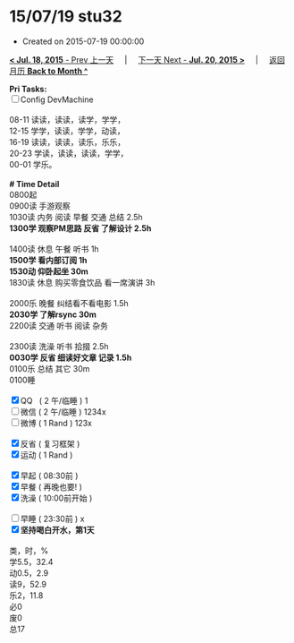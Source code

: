 # 15/07/19 stu32

- Created on 2015-07-19 00:00:00

[**< Jul. 18, 2015** - Prev 上一天](_archived/lifelogs/2015/07/d18.md) &nbsp; &nbsp; | &nbsp; &nbsp; [下一天 Next - **Jul. 20, 2015 >**](_archived/lifelogs/2015/07/d20.md) &nbsp; &nbsp; |  &nbsp; &nbsp; [返回月历 **Back to Month ^**](_archived/lifelogs/2015/07/index.md)
<br/><div><b>Pri Tasks:</b></div><div><input type="checkbox"/>Config DevMachine</div><div><br/></div><div>08-11 读读，读读，读学，学学，</div><div>12-15 学学，读读，学学，动读，</div><div>16-19 读读，读读，读乐，乐乐，</div><div>20-23 学读，读读，读读，学学，</div><div>00-01 学乐。</div><div><br/></div><div><b># Time Detail</b></div><div>0800起</div><div>0900读 手游观察</div><div>1030读 内务 阅读 早餐 交通 总结 2.5h</div><div><b>1300学 观察PM思路 反省 了解设计 2.5h</b></div><div><br/></div><div>1400读 休息 午餐 听书 1h</div><div><b>1500学 看内部订阅 1h</b></div><div><b>1530动 仰卧起坐 30m</b></div><div>1830读 休息 购买零食饮品 看一席演讲 3h</div><div><br/></div><div>2000乐 晚餐 纠结看不看电影 1.5h</div><div><b>2030学 了解rsync 30m</b></div><div>2200读 交通 听书 阅读 杂务</div><div><br/></div><div>2300读 洗澡 听书 拾掇 2.5h</div><div><b>0030学 反省 细读好文章 记录 1.5h</b></div><div>0100乐 总结 其它 30m</div><div>0100睡</div><div><br/></div><div><input checked="true" type="checkbox"/>QQ   ( 2 午/临睡 ) 1</div><div><input type="checkbox"/>微信 ( 2 午/临睡 ) 1234x</div><div><input type="checkbox"/>微博 ( 1 Rand ) 123x</div><div><br/></div><div><input checked="true" type="checkbox"/>反省 ( 复习框架 )</div><div><input checked="true" type="checkbox"/>运动 ( 1 Rand )</div><div><br/></div><div><input checked="true" type="checkbox"/>早起 ( 08:30前 )</div><div><input checked="true" type="checkbox"/>早餐 ( 再晚也要! )</div><div><input checked="true" type="checkbox"/>洗澡 ( 10:00前开始 )</div><div><br/></div><div><input type="checkbox"/>早睡 ( 23:30前 ) x</div><div><b><input checked="true" type="checkbox"/></b><b>坚持喝白开水，第1天</b></div><div><br/></div><div>类，时，%</div><div>学5.5，32.4</div><div>动0.5，2.9</div><div>读9，52.9</div><div>乐2，11.8</div><div>必0</div><div>废0</div><div>总17</div>
